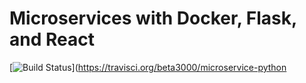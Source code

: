 # Microservices with Docker, Flask, and React

[![Build Status](https://travis-ci.org/beta3000/testdriven-app.svg?branch=master)](https://travisci.org/beta3000/microservice-python
